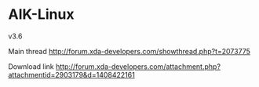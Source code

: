 AIK-Linux
=========

v3.6 

Main thread
http://forum.xda-developers.com/showthread.php?t=2073775

Download link
http://forum.xda-developers.com/attachment.php?attachmentid=2903179&d=1408422161


